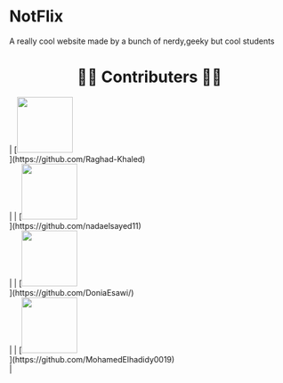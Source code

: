 # NotFlix

A really cool website made by a bunch of nerdy,geeky but cool students 
<h1 align="center"> 👨‍💻 Contributers 👩‍💻 </h1>
| [<img src="https://avatars.githubusercontent.com/u/60848147?v=4" width="100px;"/><br /><sub><b></b></sub>](https://github.com/Raghad-Khaled)<br />        |
| [<img src="https://avatars.githubusercontent.com/u/49396399?v=4" width="100px;"/><br /><sub><b></b></sub>](https://github.com/nadaelsayed11)<br />        |
| [<img src="https://avatars.githubusercontent.com/u/56982963?v=4" width="100px;"/><br /><sub><b></b></sub>](https://github.com/DoniaEsawi/)<br />        |
| [<img src="https://avatars.githubusercontent.com/u/56936494?v=4" width="100px;"/><br /><sub><b></b></sub>](https://github.com/MohamedElhadidy0019)<br />        |
